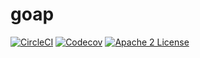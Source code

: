 # goap
[![CircleCI](https://img.shields.io/circleci/project/byuoitav/goap.svg)](https://circleci.com/gh/byuoitav/goap) [![Codecov](https://img.shields.io/codecov/c/github/byuoitav/goap.svg)](https://codecov.io/gh/byuoitav/goap) [![Apache 2 License](https://img.shields.io/hexpm/l/plug.svg)](https://raw.githubusercontent.com/byuoitav/goap/master/LICENSE)
